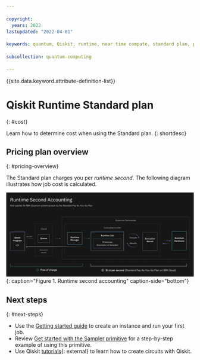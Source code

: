 ```yaml
---

copyright:
  years: 2022
lastupdated: "2022-04-01"

keywords: quantum, Qiskit, runtime, near time compute, standard plan, pay-as-you-go

subcollection: quantum-computing

---
```


{{site.data.keyword.attribute-definition-list}}


# Qiskit Runtime Standard plan
{: #cost}

Learn how to determine cost when using the Standard plan.
{: shortdesc}

## Pricing plan overview
{: #pricing-overview}

The Standard plan charges you per _runtime second_. The following diagram illustrates how job cost is calculated. 

![This diagram shows that everything before the program starts (such as queuing) is free.  The Once the job starts, it costs $1.60 per second.](images/Runtime_Accounting_Diagram.png "Runtime second accounting"){: caption="Figure 1. Runtime second accounting" caption-side="bottom"}

## Next steps
{: #next-steps}

- Use the [Getting started guide](/docs/quantum-computing?topic=quantum-computing-quickstart) to create an instance and run your first job.
- Review [Get started with the Sampler primitive](/docs/quantum-computing?topic=quantum-computing-example-sampler) for a step-by-step example of using this primitive.
- Use Qiskit [tutorials](https://qiskit.org/documentation/tutorials.html){: external} to learn how to create circuits with Qiskit.
